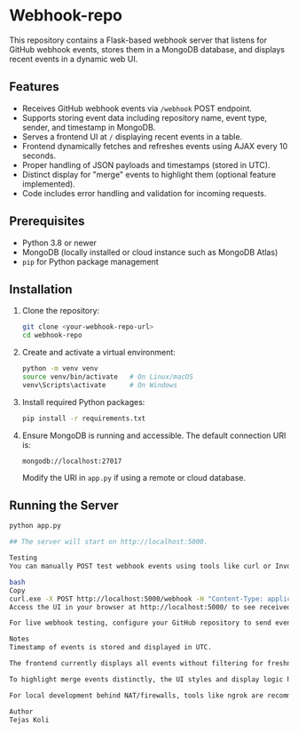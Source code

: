 # Webhook-repo

This repository contains a Flask-based webhook server that listens for GitHub webhook events, stores them in a MongoDB database, and displays recent events in a dynamic web UI.

## Features
- Receives GitHub webhook events via `/webhook` POST endpoint.
- Supports storing event data including repository name, event type, sender, and timestamp in MongoDB.
- Serves a frontend UI at `/` displaying recent events in a table.
- Frontend dynamically fetches and refreshes events using AJAX every 10 seconds.
- Proper handling of JSON payloads and timestamps (stored in UTC).
- Distinct display for "merge" events to highlight them (optional feature implemented).
- Code includes error handling and validation for incoming requests.

## Prerequisites
- Python 3.8 or newer
- MongoDB (locally installed or cloud instance such as MongoDB Atlas)
- `pip` for Python package management

## Installation

1. Clone the repository:

    ```bash
    git clone <your-webhook-repo-url>
    cd webhook-repo
    ```

2. Create and activate a virtual environment:

    ```bash
    python -m venv venv
    source venv/bin/activate   # On Linux/macOS
    venv\Scripts\activate      # On Windows
    ```

3. Install required Python packages:

    ```bash
    pip install -r requirements.txt
    ```

4. Ensure MongoDB is running and accessible. The default connection URI is:

    ```
    mongodb://localhost:27017
    ```

    Modify the URI in `app.py` if using a remote or cloud database.

## Running the Server

```bash
python app.py

## The server will start on http://localhost:5000.

Testing
You can manually POST test webhook events using tools like curl or Invoke-RestMethod in PowerShell:

bash
Copy
curl.exe -X POST http://localhost:5000/webhook -H "Content-Type: application/json" -d "{\"repository\": {\"full_name\": \"test/repo\"}, \"action\": \"test_event\", \"sender\": {\"login\": \"tester\"}}"
Access the UI in your browser at http://localhost:5000/ to see received events.

For live webhook testing, configure your GitHub repository to send events to your public URL (using ngrok or hosted deployment).

Notes
Timestamp of events is stored and displayed in UTC.

The frontend currently displays all events without filtering for freshness; you can enable filtering in index.html.

To highlight merge events distinctly, the UI styles and display logic have been updated accordingly.

For local development behind NAT/firewalls, tools like ngrok are recommended to expose your local server publicly.

Author
Tejas Koli
